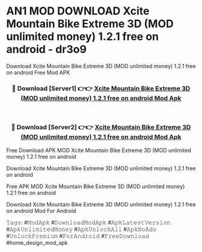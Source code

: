 # AN1 MOD DOWNLOAD Xcite Mountain Bike Extreme 3D (MOD unlimited money) 1.2.1 free on android - dr3o9
Download Xcite Mountain Bike Extreme 3D (MOD unlimited money) 1.2.1 free on android Free Mod APK

<div align="center">
<h3>🔴 Download [Server1] 👉👉 <a href="https://apk-comot.site?title=Xcite_Mountain_Bike_Extreme_3D_(MOD_unlimited_money)_1.2.1_free_on_android">Xcite Mountain Bike Extreme 3D (MOD unlimited money) 1.2.1 free on android Mod Apk</a></h3><br>

<h3>🔴 Download [Server2] 👉👉 <a href="https://apk-comot.site?title=Xcite_Mountain_Bike_Extreme_3D_(MOD_unlimited_money)_1.2.1_free_on_android">Xcite Mountain Bike Extreme 3D (MOD unlimited money) 1.2.1 free on android Mod Apk</a></h3>
</div>


Free Download APK MOD Xcite Mountain Bike Extreme 3D (MOD unlimited money) 1.2.1 free on android

Download Xcite Mountain Bike Extreme 3D (MOD unlimited money) 1.2.1 free on android 

Free APK MOD Xcite Mountain Bike Extreme 3D (MOD unlimited money) 1.2.1 free on android 

Download Xcite Mountain Bike Extreme 3D (MOD unlimited money) 1.2.1 free on android Mod For Android

𝚃𝚊𝚐𝚜: #𝙼𝚘𝚍𝙰𝚙𝚔 #𝙳𝚘𝚠𝚗𝚕𝚘𝚊𝚍𝙼𝚘𝚍𝙰𝚙𝚔 #𝙰𝚙𝚔𝙻𝚊𝚝𝚎𝚜𝚝𝚅𝚎𝚛𝚜𝚒𝚘𝚗 #𝙰𝚙𝚔𝚄𝚗𝚕𝚒𝚖𝚒𝚝𝚎𝚍𝙼𝚘𝚗𝚎𝚢 #𝙰𝚙𝚔𝚄𝚗𝚕𝚘𝚌𝚔𝙰𝚕𝚕 #𝙰𝚙𝚔𝙽𝚘𝙰𝚍𝚜 #𝚄𝚗𝚕𝚘𝚌𝚔𝙿𝚛𝚎𝚖𝚒𝚞𝚖 #𝙵𝚘𝚛𝙰𝚗𝚍𝚛𝚘𝚒𝚍 #𝙵𝚛𝚎𝚎𝙳𝚘𝚠𝚗𝚕𝚘𝚊𝚍 #home_design_mod_apk